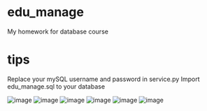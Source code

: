 # edu_manage
My homework for database course

# tips
Replace your mySQL username and password in service.py Import edu_manage.sql to your database

![image](![image](https://gitee.com/payne-cen/img/edu-manage/login.png))
![image](![image](https://gitee.com/payne-cen/img/edu-manage/profile.png))
![image](![image](https://gitee.com/payne-cen/img/edu-manage/schedule.png))
![image](![image](https://gitee.com/payne-cen/img/edu-manage/a-course.png))
![image](![image](https://gitee.com/payne-cen/img/edu-manage/a-class.png))
![image](![image](https://gitee.com/payne-cen/img/edu-manage/t-manage.png))

